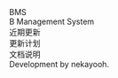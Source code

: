 <!DOCTYPE html>
<html lang="en">
<head>
    <meta charset="UTF-8">
    <title>BMS主页</title>
    <link rel="stylesheet" type="text/css" href="https://cdn.staticfile.org/tailwindcss/1.1.2/tailwind.min.css"/>
    <link rel="stylesheet" type="text/css"
          href="https://cdn.staticfile.org/MaterialDesign-Webfont/4.4.95/css/materialdesignicons.min.css"/>
</head>
<body>
<div class="flex flex-col w-screen h-screen">
    <div class="flex-grow w-full flex flex-col justify-center items-center px-4 py-2">
        <div class="text-6xl text-green-500 font-black">BMS</div>
        <div class="text-sm text-green-500">B Management System</div>
    </div>
    <div class="flex flex-wrap w-full justify-center px-4 py-2">
<!--        <div class="m-1 p-4 rounded hover:bg-gray-200 cursor-pointer flex items-center h-auto">-->
<!--            <i class="mdi mdi-weather-sunny text-xl text-red-500"></i>-->
<!--            <div class="ml-1 text-sm text-gray-600">稳定版（0.0.1）</div>-->
<!--        </div>-->
<!--        <div class="m-1 p-4 rounded hover:bg-gray-200 cursor-pointer flex items-center h-auto">-->
<!--            <i class="mdi mdi-weather-night text-xl text-indigo-500"></i>-->
<!--            <div class="ml-1 text-sm text-gray-600">每日版（0.0.1）</div>-->
<!--        </div>-->
    </div>
    <div class="flex flex-wrap w-full justify-center px-4 py-2">
        <div class="m-1 p-4 rounded hover:bg-gray-200 cursor-pointer flex flex-col items-center h-auto">
            <i class="mdi mdi-file-document-box-check-outline text-2xl text-green-500"></i>
            <div class="mt-1 text-sm text-gray-600">近期更新</div>
        </div>
        <div class="m-1 p-4 rounded hover:bg-gray-200 cursor-pointer flex flex-col items-center h-auto">
            <i class="mdi mdi-file-document-box-plus-outline text-2xl text-orange-500"></i>
            <div class="mt-1 text-sm text-gray-600">更新计划</div>
        </div>
        <div class="m-1 p-4 rounded hover:bg-gray-200 cursor-pointer flex flex-col items-center">
            <i class="mdi mdi-file-document-box text-2xl text-blue-500"></i>
            <div class="mt-1 text-sm text-gray-600">文档说明</div>
        </div>
<!--        <div class="m-1 p-4 rounded hover:bg-gray-200 cursor-pointer flex flex-col items-center" onclick="">-->
<!--            <i class="mdi mdi-earth text-2xl text-purple-500"></i>-->
<!--            <div class="mt-1 text-sm text-gray-600">在线联系</div>-->
<!--        </div>-->
    </div>
    <div class="flex-grow w-full px-4 py-2 text-gray-600 flex justify-center items-end text-xs">Development by
        nekayooh.
    </div>
</div>
</body>
</html>